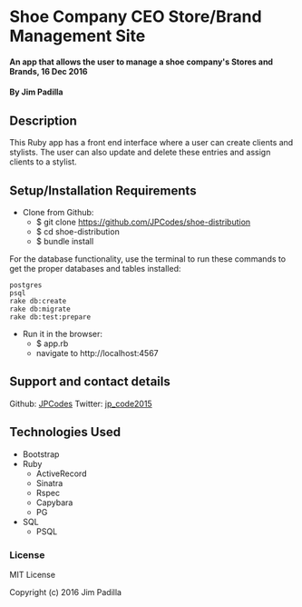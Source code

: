 # Shoe Company CEO Store/Brand Management Site

#### An app that allows the user to manage a shoe company's Stores and Brands, 16 Dec 2016

#### By Jim Padilla

## Description

This Ruby app has a front end interface where a user can create clients and stylists. The user can also update and delete these entries and assign clients to a stylist.

## Setup/Installation Requirements

* Clone from Github:
  * $ git clone https://github.com/JPCodes/shoe-distribution
  * $ cd shoe-distribution
  * $ bundle install

For the database functionality, use the terminal to run these commands to get the proper databases and tables installed:

```
postgres
psql
rake db:create
rake db:migrate
rake db:test:prepare
```

* Run it in the browser:
  * $ app.rb
  * navigate to http://localhost:4567

## Support and contact details

Github: [JPCodes](https://github.com/JPCodes)
Twitter: [jp_code2015](https://twitter.com/jp_code2015)

## Technologies Used

* Bootstrap
* Ruby
  * ActiveRecord
  * Sinatra
  * Rspec
  * Capybara
  * PG
* SQL
  * PSQL

### License

MIT License

Copyright (c) 2016 Jim Padilla
